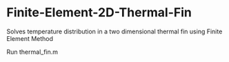 # Finite-Element-2D-Thermal-Fin
Solves temperature distribution in a two dimensional thermal fin using Finite Element Method

Run thermal_fin.m
